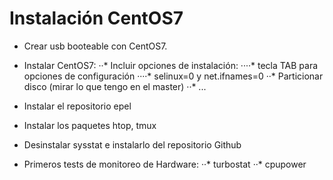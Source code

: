 
# Instalación CentOS7

* Crear usb booteable con CentOS7.
* Instalar CentOS7:
··* Incluir opciones de instalación:
····* tecla TAB para opciones de configuración
····* selinux=0 y net.ifnames=0 
··* Particionar disco (mirar lo que tengo en el master)
··* ...
* Instalar el repositorio epel
* Instalar los paquetes htop, tmux
* Desinstalar sysstat e instalarlo del repositorio Github
    
* Primeros tests de monitoreo de Hardware:
··* turbostat
··* cpupower
